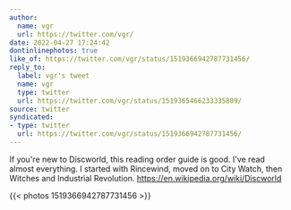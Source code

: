 ```yaml
---
author:
  name: vgr
  url: https://twitter.com/vgr/
date: 2022-04-27 17:24:42
dontinlinephotos: true
like_of: https://twitter.com/vgr/status/1519366942787731456/
reply_to:
  label: vgr's tweet
  name: vgr
  type: twitter
  url: https://twitter.com/vgr/status/1519365466233335809/
source: twitter
syndicated:
- type: twitter
  url: https://twitter.com/vgr/status/1519366942787731456/
---
```


If you're new to Discworld, this reading order guide is good. I've read almost everything. I started with Rincewind, moved on to City Watch, then Witches and Industrial Revolution.  https://en.wikipedia.org/wiki/Discworld 

{{< photos 1519366942787731456 >}}